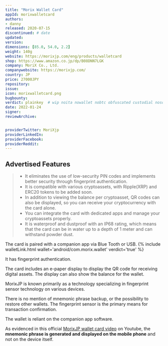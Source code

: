 ```yaml
---
title: "Morix Wallet Card"
appId: morixwalletcard
authors:
- danny
released: 2020-07-15
discontinued: # date
updated: 
version:
dimensions: [85.0, 54.0, 2.2]
weight: 140g
website: https://morixjp.com/eng/products/walletcard
shop: https://www.amazon.co.jp/dp/B08DNN7LGK
company: MoriX Co., Ltd.‬
companywebsite: https://morixjp.com/
country: JP
price: 27000JPY
repository:
issue:
icon: morixwalletcard.png
bugbounty:
verdict: plainkey  # wip noita nowallet nobtc obfuscated custodial nosource nonverifiable reproducible bounty defunct plainkey
date: 2022-01-24
signer:
reviewArchive:


providerTwitter: MoriXjp
providerLinkedIn: 
providerFacebook: 
providerReddit: 
---
```



## Advertised Features

> - It eliminates the use of low-security PIN codes and implements better security through fingerprint authentication.
> - It is compatible with various cryptoassets, with Ripple(XRP) and ERC20 tokens to be added soon.
> - In addition to viewing the balance per cryptoasset, QR codes can also be displayed, so you can receive your cryptocurrency with the card alone.
> - You can integrate the card with dedicated apps and manage your cryptoassets properly.
> - It is waterproof and dustproof with an IP68 rating, which means that the card can be in water up to a depth of 1 meter and can withstand powder dust.

The card is paired with a companion app via Blue Tooth or USB. {% include walletLink.html wallet='android/com.morix.wallet' verdict='true' %}

It has fingerprint authentication. 

The card includes an e-paper display to display the QR code for receiving digital assets. The display can also show the balance for the wallet. 

MorixJP is known primarily as a technology specializing in fingerprint sensor technology on various devices. 

There is no mention of mnemonic phrase backup, or the possibility to restore other wallets. The fingerprint sensor is the primary means for transaction confirmation. 

The wallet is reliant on the companion app software. 

As evidenced in this official [MorixJP wallet card video](https://www.youtube.com/watch?v=vi_sM_AyV7A) on Youtube, the **mnemonic phrase is generated and displayed on the mobile phone** and not on the device itself.

